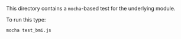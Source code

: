 This directory contains a `mocha`-based test for the underlying module.

To run this type:

    mocha test_bmi.js

